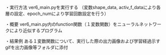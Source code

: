・実行方法
ver6_main.pyを実行する
（変数shape_data, activ_f_dataにより各層の設定、epoch_numにより学習回数設定を行う）

・概要
ver6_main.py内のfunction関数（１変数関数）をニューラルネットワークにより近似するプログラム

・結果例
ある１変数関数について、実行した際の出力画像および学習経過示すgifを出力画像等フォルダに添付
